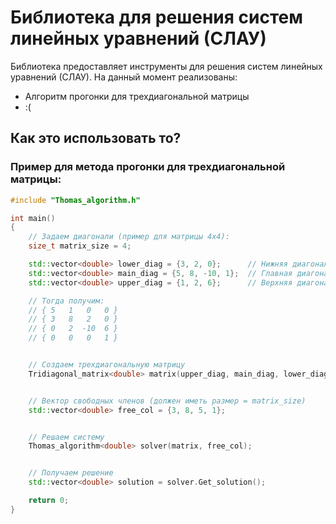 # Библиотека для решения систем линейных уравнений (СЛАУ)

Библиотека предоставляет инструменты для решения систем линейных уравнений (СЛАУ). На данный момент реализованы:
- Алгоритм прогонки для трехдиагональной матрицы
- :(

## Как это использовать то?
### Пример для метода прогонки для трехдиагональной матрицы:
```cxx
#include "Thomas_algorithm.h"

int main()
{
    // Задаем диагонали (пример для матрицы 4x4):
    size_t matrix_size = 4;

    std::vector<double> lower_diag = {3, 2, 0};      // Нижняя диагональ (N-1 элементов)
    std::vector<double> main_diag = {5, 8, -10, 1};  // Главная диагональ (N элементов)
    std::vector<double> upper_diag = {1, 2, 6};      // Верхняя диагональ (N-1 элементов)

    // Тогда получим:
    // { 5   1   0   0 }
    // { 3   8   2   0 }
    // { 0   2  -10  6 }
    // { 0   0   0   1 }


    // Создаем трехдиагональную матрицу
    Tridiagonal_matrix<double> matrix(upper_diag, main_diag, lower_diag, matrix_size);


    // Вектор свободных членов (должен иметь размер = matrix_size)
    std::vector<double> free_col = {3, 8, 5, 1};


    // Решаем систему
    Thomas_algorithm<double> solver(matrix, free_col);


    // Получаем решение
    std::vector<double> solution = solver.Get_solution();

    return 0;
}
```
